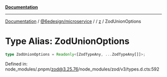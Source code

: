 [**Documentation**](../../../../../README.md)

***

[Documentation](../../../../../README.md) / [@6edesign/microservice](../../../README.md) / [](../../../README.md) / [z](../README.md) / ZodUnionOptions

# Type Alias: ZodUnionOptions

```ts
type ZodUnionOptions = Readonly<[ZodTypeAny, ...ZodTypeAny[]]>;
```

Defined in: node\_modules/.pnpm/zod@3.25.76/node\_modules/zod/v3/types.d.cts:592

